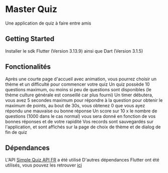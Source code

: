 # Master Quiz

Une application de quiz à faire entre amis

## Getting Started

Installer le sdk Flutter (Version 3.13.9) ainsi que Dart (Version 3.1.5)

## Fonctionalités

Après une courte page d'accueil avec animation, vous pourrez choisir un thème et un difficulté pour commencer votre quiz
Un quiz possède 10 questions maximum, ou moins si peu de questions sont disponibles (le thème culture générale est conseillé car plus fourni)
Un timer débutera, vous avez 5 secondes maximum pour répondre à la question pour obtenir le maximum de points, au bout de 30s, vous obtenez 0 que vous ayez répondu une mauvaise ou bonne réponse
Un score sur 10 x le nombre de questions (1000 dans le cas normal) vous sera donné en fonction de vos bonnes réponses et de votre rapidité
Vos records sont sauvegardés sur l'application, et sont affichés sur la page de choix de thème et de dialog de fin de quiz

## Dépendances

L'API [Simple Quiz API FR](https://quizzapi.jomoreschi.fr) a été utilisé
D'autres dépendances Flutter ont été utilisés, vous pouvez les retrouver [ici](https://github.com/Zilba26/master_quiz/blob/master/pubspec.yaml)
